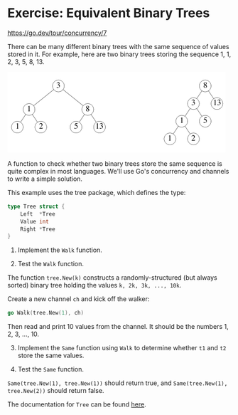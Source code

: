 # Exercise: Equivalent Binary Trees

https://go.dev/tour/concurrency/7

There can be many different binary trees with the same sequence of values stored in it. For example, 
here are two binary trees storing the sequence 1, 1, 2, 3, 5, 8, 13.

![img.png](01-binary-tree.png)

A function to check whether two binary trees store the same sequence is quite complex in most languages. We'll use Go's concurrency and channels to write a simple solution.

This example uses the tree package, which defines the type:

```go
type Tree struct {
    Left  *Tree
    Value int
    Right *Tree
}
```

1. Implement the `Walk` function.

2. Test the `Walk` function.

The function `tree.New(k)` constructs a randomly-structured (but always sorted) binary tree holding the values `k, 2k, 3k, ..., 10k`.

Create a new channel `ch` and kick off the walker:
```go
go Walk(tree.New(1), ch)
```

Then read and print 10 values from the channel. It should be the numbers 1, 2, 3, ..., 10.

3. Implement the `Same` function using `Walk` to determine whether `t1` and `t2` store the same values.

4. Test the `Same` function.

`Same(tree.New(1), tree.New(1))` should return true, and `Same(tree.New(1), tree.New(2))` should return false.

The documentation for `Tree` can be found [here](https://pkg.go.dev/golang.org/x/tour/tree#Tree).
